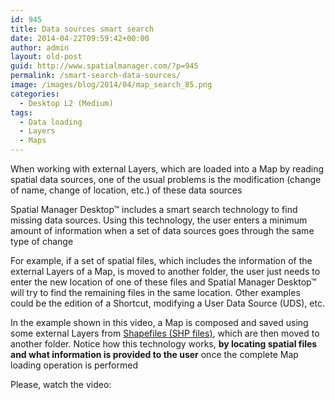 ```yaml
---
id: 945
title: Data sources smart search
date: 2014-04-22T09:59:42+00:00
author: admin
layout: old-post
guid: http://www.spatialmanager.com/?p=945
permalink: /smart-search-data-sources/
image: /images/blog/2014/04/map_search_85.png
categories:
  - Desktop L2 (Medium)
tags:
  - Data loading
  - Layers
  - Maps
---
```

When working with external Layers, which are loaded into a Map by reading spatial data sources, one of the usual problems is the modification (change of name, change of location, etc.) of these data sources<!--more-->

Spatial Manager Desktop™ includes a smart search technology to find missing data sources. Using this technology, the user enters a minimum amount of information when a set of data sources goes through the same type of change

For example, if a set of spatial files, which includes the information of the external Layers of a Map, is moved to another folder, the user just needs to enter the new location of one of these files and Spatial Manager Desktop™ will try to find the remaining files in the same location. Other examples could be the edition of a Shortcut, modifying a User Data Source (UDS), etc.

In the example shown in this video, a Map is composed and saved using some external Layers from <a title="Shapefiles Wiki" href="http://en.wikipedia.org/wiki/Shapefiles" target="_blank" rel="nofollow">Shapefiles (SHP files)</a>, which are then moved to another folder. Notice how this technology works, **by locating spatial files and what information is provided to the user** once the complete Map loading operation is performed

Please, watch the video: